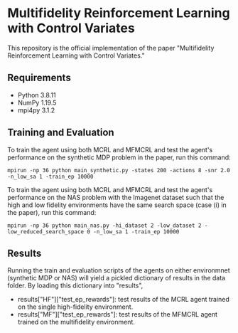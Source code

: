 # Multifidelity Reinforcement Learning with Control Variates

This repository is the official implementation of the paper "Multifidelity Reinforcement Learning with Control Variates."

## Requirements


- Python 3.8.11
- NumPy 1.19.5
- mpi4py 3.1.2

## Training and Evaluation 

To train the agent using both MCRL and MFMCRL and test the agent's performance on the synthetic MDP problem in the paper, run this command:

```train
mpirun -np 36 python main_synthetic.py -states 200 -actions 8 -snr 2.0 -n_low_sa 1 -train_ep 10000
```
To train the agent using both MCRL and MFMCRL and test the agent's performance on the NAS problem with the Imagenet dataset such that the high and low fidelity environments have the same search space (case (i) in the paper), run this command:

```train
mpirun -np 36 python main_nas.py -hi_dataset 2 -low_dataset 2 -low_reduced_search_space 0 -n_low_sa 1 -train_ep 10000
```

## Results

Running the train and evaluation scripts of the agents on either environmnet (synthetic MDP or NAS) will yield a pickled dictionary of results in the data folder. By loading this dictionary into "results", 

- results["HF"]["test_ep_rewards"]: test results of the MCRL agent trained on the single high-fidelity environment.
- results["MF"]["test_ep_rewards"]: test results of the MFMCRL agent trained on the multifidelity environment.

